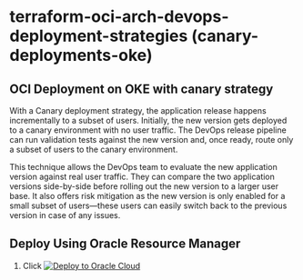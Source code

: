 # terraform-oci-arch-devops-deployment-strategies (canary-deployments-oke)

## OCI Deployment on OKE with canary strategy 

With a Canary deployment strategy, the application release happens incrementally to a subset of users. Initially, the new version gets deployed to a canary environment with no user traffic. The DevOps release pipeline can run validation tests against the new version and, once ready, route only a subset of users to the canary environment.

This technique allows the DevOps team to evaluate the new application version against real user traffic. They can compare the two application versions side-by-side before rolling out the new version to a larger user base. It also offers risk mitigation as the new version is only enabled for a small subset of users—these users can easily switch back to the previous version in case of any issues.

## Deploy Using Oracle Resource Manager

1. Click [![Deploy to Oracle Cloud](https://oci-resourcemanager-plugin.plugins.oci.oraclecloud.com/latest/deploy-to-oracle-cloud.svg)](https://cloud.oracle.com/resourcemanager/stacks/create?region=home&zipUrl=https://github.com/oracle-devrel/terraform-oci-arch-devops-deployment-strategies/releases/latest/download/terraform-oci-arch-devops-deployment-strategies-canary-deployments-oke-stack-latest.zip)

